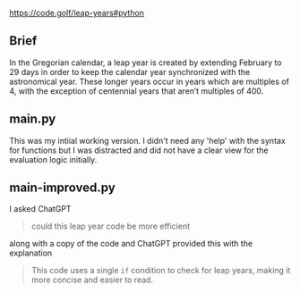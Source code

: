 https://code.golf/leap-years#python

## Brief

In the Gregorian calendar, a leap year is created by extending February to 29 days in order to keep the calendar year synchronized with the astronomical year. These longer years occur in years which are multiples of 4, with the exception of centennial years that aren’t multiples of 400.

## main.py

This was my intiial working version. I didn't need any 'help' with the syntax for functions but I was distracted and did not have a clear view for the evaluation logic initially.

## main-improved.py

I asked ChatGPT 

> could this leap year code be more efficient
 
along with a copy of the code and ChatGPT provided this with the explanation

> This code uses a single `if` condition to check for leap years, making it more concise and easier to read.